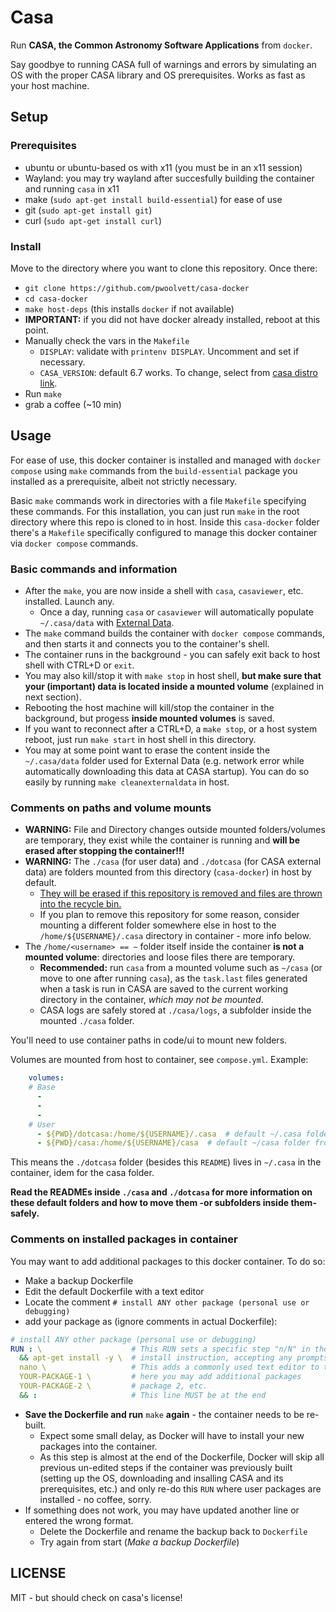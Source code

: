 # Casa

Run **CASA, the Common Astronomy Software Applications** from `docker`.

Say goodbye to running CASA full of warnings and errors by simulating an OS with the proper CASA library and OS prerequisites.
Works as fast as your host machine.

## Setup

### Prerequisites

* ubuntu or ubuntu-based os with x11 (you must be in an x11 session)
* Wayland: you may try wayland after succesfully building the container and running `casa` in x11
* make (`sudo apt-get install build-essential`) for ease of use
* git (`sudo apt-get install git`)
* curl (`sudo apt-get install curl`)

### Install

Move to the directory where you want to clone this repository. Once there:
* `git clone https://github.com/pwoolvett/casa-docker`
* `cd casa-docker`
* `make host-deps` (this installs `docker` if not available)
* **IMPORTANT:** if you did not have docker already installed, reboot at this point.
* Manually check the vars in the `Makefile`
    * `DISPLAY`: validate with `printenv DISPLAY`. Uncomment and set if necessary.
    * `CASA_VERSION`: default 6.7 works. To change, select from [casa distro link](https://casa.nrao.edu/download/distro/casa/release/rhel/).
* Run `make`
* grab a coffee (~10 min)

## Usage

For ease of use, this docker container is installed and managed with `docker compose` using `make` commands from the `build-essential` package you installed as a prerequisite, albeit not strictly necessary.

Basic `make` commands work in directories with a file `Makefile` specifying these commands. For this installation, you can just run `make` in the root directory where this repo is cloned to in host. Inside this `casa-docker` folder there's a `Makefile` specifically configured to manage this docker container via `docker compose` commands.

### Basic commands and information

* After the `make`, you are now inside a shell with `casa`, `casaviewer`, etc. installed. Launch any.
  * Once a day, running `casa` or `casaviewer` will automatically populate `~/.casa/data` with [External Data](https://casadocs.readthedocs.io/en/stable/notebooks/external-data.html).
* The `make` command builds the container with `docker compose` commands, and then starts it and connects you to the container's shell. 
* The container runs in the background - you can safely exit back to host shell with CTRL+D or `exit`.
* You may also kill/stop it with `make stop` in host shell, **but make sure that your (important) data is located inside a mounted volume** (explained in next section).
* Rebooting the host machine will kill/stop the container in the background, but progess **inside mounted volumes** is saved. 
* If you want to reconnect after a CTRL+D, a `make stop`, or a host system reboot, just run `make start` in host shell in this directory.
* You may at some point want to erase the content inside the `~/.casa/data` folder used for External Data (e.g. network error while automatically downloading this data at CASA startup). You can do so easily by running `make cleanexternaldata` in host.

### Comments on paths and volume mounts

* **WARNING:** File and Directory changes outside mounted folders/volumes are temporary, they exist while the container is running and **will be erased after stopping the container!!!**
* **WARNING:** The `./casa` (for user data) and `./dotcasa` (for CASA external data) are folders mounted from this directory (`casa-docker`) in host by default. 
  * <ins>They will be erased if this repository is removed and files are thrown into the recycle bin.<ins/>
  * If you plan to remove this repository for some reason, consider mounting a different folder somewhere else in host to the `/home/${USERNAME}/.casa` directory in container - more info below.
* The `/home/<username> == ~` folder itself inside the container **is not a mounted volume**: directories and loose files there are temporary.
  * **Recommended:** run `casa` from a mounted volume such as `~/casa` (or move to one after running `casa`), as the `task.last` files generated when a task is run in CASA are saved to the current working directory in the container, *which may not be mounted*.
  * CASA logs are safely stored at `./casa/logs`, a subfolder inside the mounted `./casa` folder.

You'll need to use container paths in code/ui to mount new folders.

Volumes are mounted from host to container, see `compose.yml`. Example:

```yaml
    volumes:
    # Base
      -
      -
      -
    # User
      - ${PWD}/dotcasa:/home/${USERNAME}/.casa  # default ~/.casa folder from current dir (casa-docker repo)
      - ${PWD}/casa:/home/${USERNAME}/casa  # default ~/casa folder from current dir (casa-docker repo)
```

This means the `./dotcasa` folder (besides this `README`) lives in `~/.casa` in the container, idem for the casa folder.

**Read the READMEs inside `./casa` and `./dotcasa` for more information on these default folders and how to move them -or subfolders inside them- safely.**

### Comments on installed packages in container
You may want to add additional packages to this docker container. To do so:
* Make a backup Dockerfile
* Edit the default Dockerfile with a text editor
* Locate the comment `# install ANY other package (personal use or debugging)`
* add your package as (ignore comments in actual Dockerfile):

```yaml
# install ANY other package (personal use or debugging)
RUN : \                    # This RUN sets a specific step "n/N" in the container building process
  && apt-get install -y \  # install instruction, accepting any prompts with -y option
  nano \                   # This adds a commonly used text editor to the container (default)
  YOUR-PACKAGE-1 \         # here you may add additional packages
  YOUR-PACKAGE-2 \         # package 2, etc.
  && :                     # This line MUST be at the end
```

* **Save the Dockerfile and run** `make` **again** - the container needs to be re-built.
  * Expect some small delay, as Docker will have to install your new packages into the container.
  * As this step is almost at the end of the Dockerfile, Docker will skip all previous un-edited steps if the container was previously built (setting up the OS, downloading and insalling CASA and its prerequisites, etc.) and only re-do this `RUN` where user packages are installed - no coffee, sorry.
* If something does not work, you may have updated another line or entered the wrong format.
  * Delete the Dockerfile and rename the backup back to `Dockerfile`
  * Try again from start (*Make a backup Dockerfile*)

## LICENSE

MIT - but should check on casa's license!
